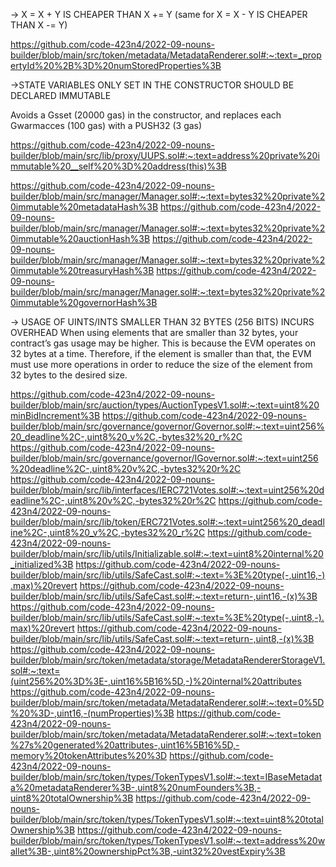 -> X = X + Y IS CHEAPER THAN X += Y (same for X = X - Y IS CHEAPER THAN X -= Y)

https://github.com/code-423n4/2022-09-nouns-builder/blob/main/src/token/metadata/MetadataRenderer.sol#:~:text=_propertyId%20%2B%3D%20numStoredProperties%3B


->STATE VARIABLES ONLY SET IN THE CONSTRUCTOR SHOULD BE DECLARED IMMUTABLE

Avoids a Gsset (20000 gas) in the constructor, and replaces each Gwarmacces (100 gas) with a PUSH32 (3 gas)

https://github.com/code-423n4/2022-09-nouns-builder/blob/main/src/lib/proxy/UUPS.sol#:~:text=address%20private%20immutable%20__self%20%3D%20address(this)%3B

https://github.com/code-423n4/2022-09-nouns-builder/blob/main/src/manager/Manager.sol#:~:text=bytes32%20private%20immutable%20metadataHash%3B
https://github.com/code-423n4/2022-09-nouns-builder/blob/main/src/manager/Manager.sol#:~:text=bytes32%20private%20immutable%20auctionHash%3B
https://github.com/code-423n4/2022-09-nouns-builder/blob/main/src/manager/Manager.sol#:~:text=bytes32%20private%20immutable%20treasuryHash%3B
https://github.com/code-423n4/2022-09-nouns-builder/blob/main/src/manager/Manager.sol#:~:text=bytes32%20private%20immutable%20governorHash%3B


-> USAGE OF UINTS/INTS SMALLER THAN 32 BYTES (256 BITS) INCURS OVERHEAD
When using elements that are smaller than 32 bytes, your contract’s gas usage may be higher. This is because the EVM operates on 32 bytes at a time. Therefore, if the element is smaller than that, the EVM must use more operations in order to reduce the size of the element from 32 bytes to the desired size.

https://github.com/code-423n4/2022-09-nouns-builder/blob/main/src/auction/types/AuctionTypesV1.sol#:~:text=uint8%20minBidIncrement%3B
https://github.com/code-423n4/2022-09-nouns-builder/blob/main/src/governance/governor/Governor.sol#:~:text=uint256%20_deadline%2C-,uint8%20_v%2C,-bytes32%20_r%2C
https://github.com/code-423n4/2022-09-nouns-builder/blob/main/src/governance/governor/IGovernor.sol#:~:text=uint256%20deadline%2C-,uint8%20v%2C,-bytes32%20r%2C
https://github.com/code-423n4/2022-09-nouns-builder/blob/main/src/lib/interfaces/IERC721Votes.sol#:~:text=uint256%20deadline%2C-,uint8%20v%2C,-bytes32%20r%2C
https://github.com/code-423n4/2022-09-nouns-builder/blob/main/src/lib/token/ERC721Votes.sol#:~:text=uint256%20_deadline%2C-,uint8%20_v%2C,-bytes32%20_r%2C
https://github.com/code-423n4/2022-09-nouns-builder/blob/main/src/lib/utils/Initializable.sol#:~:text=uint8%20internal%20_initialized%3B
https://github.com/code-423n4/2022-09-nouns-builder/blob/main/src/lib/utils/SafeCast.sol#:~:text=%3E%20type(-,uint16,-).max)%20revert
https://github.com/code-423n4/2022-09-nouns-builder/blob/main/src/lib/utils/SafeCast.sol#:~:text=return-,uint16,-(x)%3B
https://github.com/code-423n4/2022-09-nouns-builder/blob/main/src/lib/utils/SafeCast.sol#:~:text=%3E%20type(-,uint8,-).max)%20revert
https://github.com/code-423n4/2022-09-nouns-builder/blob/main/src/lib/utils/SafeCast.sol#:~:text=return-,uint8,-(x)%3B
https://github.com/code-423n4/2022-09-nouns-builder/blob/main/src/token/metadata/storage/MetadataRendererStorageV1.sol#:~:text=(uint256%20%3D%3E-,uint16%5B16%5D,-)%20internal%20attributes
https://github.com/code-423n4/2022-09-nouns-builder/blob/main/src/token/metadata/MetadataRenderer.sol#:~:text=0%5D%20%3D-,uint16,-(numProperties)%3B
https://github.com/code-423n4/2022-09-nouns-builder/blob/main/src/token/metadata/MetadataRenderer.sol#:~:text=token%27s%20generated%20attributes-,uint16%5B16%5D,-memory%20tokenAttributes%20%3D
https://github.com/code-423n4/2022-09-nouns-builder/blob/main/src/token/types/TokenTypesV1.sol#:~:text=IBaseMetadata%20metadataRenderer%3B-,uint8%20numFounders%3B,-uint8%20totalOwnership%3B
https://github.com/code-423n4/2022-09-nouns-builder/blob/main/src/token/types/TokenTypesV1.sol#:~:text=uint8%20totalOwnership%3B
https://github.com/code-423n4/2022-09-nouns-builder/blob/main/src/token/types/TokenTypesV1.sol#:~:text=address%20wallet%3B-,uint8%20ownershipPct%3B,-uint32%20vestExpiry%3B


